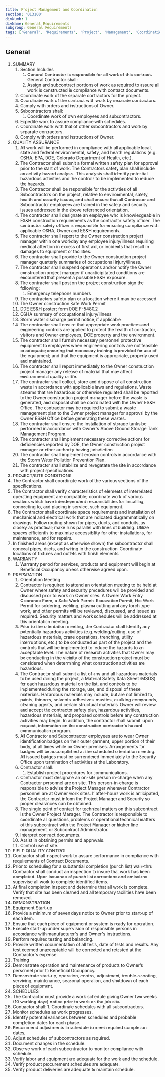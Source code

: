 ```yaml
---
title: Project Management and Coordination
section: '013100'
divNumb: 1
divName: General Requirements
subgroup: General Requirements
tags: ['General', 'Requirements', 'Project', 'Management', 'Coordination']
---
```


## General

1. SUMMARY
   1. Section Includes
      1. General Contractor is responsible for all work of this contract. General Contractor shall:
      2. Assign and subcontract portions of work as required to assure all work is constructed in compliance with contract documents.
   2. Coordinate work of the separate contractors for the project.
   3. Coordinate work of the contract with work by separate contractors.
   4. Comply with orders and instructions of Owner.
   5. Subcontractors shall:
      1. Coordinate work of own employees and subcontractors.
   6. Expedite work to assure compliance with schedules.
   7. Coordinate work with that of other subcontractors and work by separate contractors.
   8. Comply with orders and instructions of Owner.
2. QUALITY ASSURANCE
   1. All work will be performed in compliance with all applicable local, state and federal environmental, safety, and health regulations (e.g. OSHA, EPA, DOE, Colorado Department of Health, etc.).
   2. The Contractor shall submit a formal written safety plan for approval prior to the start of work. The Contractors safety plan shall include an activity hazard analysis. This analysis shall identify potential hazardous activities and the controls to be implemented to reduce the hazards.
   3. The Contractor shall be responsible for the activities of all Subcontractors on the project, relative to environmental, safety, health and security issues, and shall ensure that all Contractor and Subcontractor employees are trained in the safety and security issues addressed in the above referenced orientation.
   4. The contractor shall designate an employee who is knowledgeable in ES&H construction requirements as the contractor safety officer. The contractor safety officer is responsible for ensuring compliance with applicable OSHA, Owner and ES&H requirements.
   5. The contractor shall report to the Owner construction project manager within one workday any employee injury/illness requiring medical attention in excess of first aid, or incidents that result in damages to equipment or facilities.
   6. The contractor shall provide to the Owner construction project manager quarterly summaries of occupational injury/illness.
   7. The contractor shall suspend operations and/or notify the Owner construction project manager if unanticipitated conditions are encountered that present a possible ES&H exposure.
   8. The contractor shall post on the project construction sign the following:
      1. Emergency telephone numbers
   9. The contractors safety plan or a location where it may be accessed
   10. The Owner construction Safe Work Permit
   11. DOE ES&H poster; form DOE F-5480.2
   12. OSHA summary of occupational injury/illness
   13. Storm water discharge permit notice, if applicable
   14. The contractor shall ensure that appropriate work practices and engineering controls are applied to protect the health of contractor, visitors and Owner employees, DOE property and the environment.
   15. The contractor shall furnish necessary personnel protective equipment to employees when engineering controls are not feasible or adequate; ensuring that necessary training is provided for use of the equipment; and that the equipment is appropriate, properly used and maintained.
   16. The contractor shall report immediately to the Owner construction project manager any release of material that may affect environmental quality or life.
   17. The contractor shall collect, store and dispose of all construction waste in accordance with applicable laws and regulations. Waste streams that are hazardous or otherwise regulated shall be reported to the Owner construction project manager before the waste is generated, and disposal shall be coordinated with the Owner ES&H Office. The contractor may be required to submit a waste management plan to the Owner project manager for approval by the Owner ES&H Office before generating these wastes.
   18. The contractor shall ensure the installation of storage tanks be performed in accordance with Owner's Above Ground Storage Tank Management Program.
   19. The contractor shall implement necessary corrective actions for deficiencies reported by DOE, the Owner construction project manager or other authority having jurisdiction.
   20. The contractor shall implement erosion controls in accordance with the Storm Water Pollution Prevention Plan.
   21. The contractor shall stabilize and revegatate the site in accordance with project specifications.
22. PROJECT/SITE CONDITIONS
   23. The Contractor shall coordinate work of the various sections of the specifications.
   24. The Contractor shall verify characteristics of elements of interrelated operating equipment are compatible; coordinate work of various sections which have interdependent responsibilities for installing, connecting to, and placing in service, such equipment.
   25. The Contractor shall coordinate space requirements and installation of mechanical and electrical work that are indicated diagrammatically on drawings. Follow routing shown for pipes, ducts, and conduits, as closely as practical; make runs parallel with lines of building. Utilize spaces efficiently to maximize accessibility for other installations, for maintenance, and for repairs.
   26. In finished areas (except as otherwise shown) the subcontractor shall conceal pipes, ducts, and wiring in the construction. Coordinate locations of fixtures and outlets with finish elements.
3. WARRANTY
   1. Warranty period for services, products and equipment will begin at Beneficial Occupancy unless otherwise agreed upon.
4. PREPARATION
   1. Orientation Meeting
   2. Contractor is required to attend an orientation meeting to be held at Owner where safety and security procedures will be provided and discussed prior to work on Owner sites. A Owner Work Entry Clearance Form, a Safe Work Permit, Excavation Permit, Hot Work Permit for soldering, welding, plasma cutting and any torch type work, and other permits will be reviewed, discussed, and issued as required. Security matters and work schedules will be addressed at this orientation meeting.
   3. Prior to the orientation meeting, the Contractor shall identify any potentially hazardous activities (e.g. welding/cutting, use of hazardous materials, crane operations, trenching, utility interruptions, etc.) to be conducted as part of the project and the controls that will be implemented to reduce the hazards to an acceptable level. The nature of research activities that Owner may be conducting in the vicinity of the construction project must be considered when determining what construction activities are hazardous.
   4. The Contractor shall submit a list of any and all hazardous materials to be used during the project, a Material Safety Data Sheet (MSDS) for each hazardous material on the list, and controls to be implemented during the storage, use, and disposal of these materials. Hazardous materials may include, but are not limited to, paints, thinners, solvents, adhesives, mastics, caulking compounds, cleaning agents, and certain structural materials. Owner will review and accept the contractor safety plan, hazardous activities, hazardous materials, and proposed controls before any construction activities may begin. In addition, the contractor shall submit, upon request, information on the construction contractor's hazard communication program.
   5. All Contractor and Subcontractor employees are to wear Owner identification badges on their outer garment, upper portion of their body, at all times while on Owner premises. Arrangements for badges will be accomplished at the scheduled orientation meeting. All issued badges must be surrendered immediately to the Security Office upon termination of activities at the Laboratory.
   6. Contractor shall:
      1. Establish project procedures for communications.
   7. Contractor must designate an on-site person in-charge when any Contractor personnel are on site. This person-in-charge is responsible to advise the Project Manager whenever Contractor personnel are at Owner work sites. If after-hours work is anticipated, the Contractor must inform the Project Manager and Security so proper clearances can be obtained.
   8. The single point of contact for technical matters on this subcontract is the Owner Project Manager. The Contractor is responsible to coordinate all questions, problems or operational technical matters of this subcontract with the Project Manager or higher line management, or Subcontract Administrator.
   9. Interpret contract documents.
   10. Assist in obtaining permits and approvals.
   11. Control use of site.
12. FIELD QUALITY CONTROL
   13. Contractor shall inspect work to assure performance in compliance with requirements of Contract Documents.
   14. Prior to scheduling for a substantial completion (punch list) walk-thru Contractor shall conduct an inspection to insure that work has been completed. Upon issuance of punch list corrections and omissions supervise all work to complete identified items.
   15. At final completion inspect and determine that all work is complete. Verify that site has been cleaned and all temporary facilities have been removed.
16. DEMONSTRATION
   17. Equipment Start-up
   18. Provide a minimum of seven days notice to Owner prior to start-up of each item.
   19. Ensure that each piece of equipment or system is ready for operation.
   20. Execute start-up under supervision of responsible persons in accordance with manufacturer's and Owner's instructions.
   21. Perform required testing and balancing.
   22. Provide written documentation of all tests, date of tests and results. Any test deemed unacceptable will be corrected and retested at the Contractor's expense.
   23. Training
   24. Demonstrate operation and maintenance of products to Owner's personnel prior to Beneficial Occupancy.
   25. Demonstrate start-up, operation, control, adjustment, trouble-shooting, servicing, maintenance, seasonal operation, and shutdown of each piece of equipment.
26. SCHEDULES
   27. The Contractor must provide a work schedule giving Owner two weeks (10 working days) notice prior to work on the job site.
   28. Contractor shall:
      1. Coordinate schedules with all subcontractors.
   29. Monitor schedules as work progresses.
   30. Identify potential variances between schedules and probable completion dates for each phase.
   31. Recommend adjustments in schedule to meet required completion dates.
   32. Adjust schedules of subcontractors as required.
   33. Document changes in the schedule.
   34. Observe work of each subcontractor to monitor compliance with schedule.
   35. Verify labor and equipment are adequate for the work and the schedule.
   36. Verify product procurement schedules are adequate.
   37. Verify product deliveries are adequate to maintain schedule.
